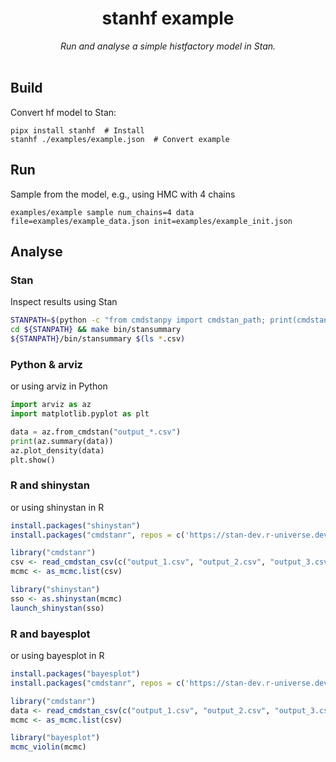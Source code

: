 <h1 align="center">
 stanhf example
</h1>

<div align="center">
<i>Run and analyse a simple histfactory model in Stan. </i>
</div>
<br>


## Build 

Convert hf model to Stan:

    pipx install stanhf  # Install
    stanhf ./examples/example.json  # Convert example

## Run

Sample from the model, e.g., using HMC with 4 chains

    examples/example sample num_chains=4 data file=examples/example_data.json init=examples/example_init.json

## Analyse

### Stan

Inspect results using Stan
```bash
STANPATH=$(python -c "from cmdstanpy import cmdstan_path; print(cmdstan_path())") 
cd ${STANPATH} && make bin/stansummary
${STANPATH}/bin/stansummary $(ls *.csv)
```

### Python & arviz

or using arviz in Python
```python
import arviz as az
import matplotlib.pyplot as plt

data = az.from_cmdstan("output_*.csv")
print(az.summary(data))
az.plot_density(data)
plt.show()
```

### R and shinystan

or using shinystan in R
```R
install.packages("shinystan")
install.packages("cmdstanr", repos = c('https://stan-dev.r-universe.dev', getOption("repos")))

library("cmdstanr")
csv <- read_cmdstan_csv(c("output_1.csv", "output_2.csv", "output_3.csv", "output_4.csv"))
mcmc <- as_mcmc.list(csv)

library("shinystan")
sso <- as.shinystan(mcmc)
launch_shinystan(sso)
```

### R and bayesplot

or using bayesplot in R
```R
install.packages("bayesplot")
install.packages("cmdstanr", repos = c('https://stan-dev.r-universe.dev', getOption("repos")))

library("cmdstanr")
data <- read_cmdstan_csv(c("output_1.csv", "output_2.csv", "output_3.csv", "output_4.csv"))
mcmc <- as_mcmc.list(csv)

library("bayesplot")
mcmc_violin(mcmc)
```
